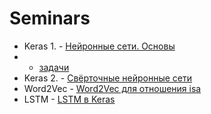 # Seminars

+ Keras 1. - [Нейронные сети. Основы](https://github.com/QuDataAI/Seminars/blob/main/ru/Keras01/Keras%201.%20Base.ipynb)
+ + [задачи](https://github.com/QuDataAI/Seminars/blob/main/ru/Keras01/Keras%201.Tasks.ipynb)   
+ Keras 2. - [Свёрточные нейронные сети](https://github.com/QuDataAI/Seminars/blob/main/ru/Keras02/Keras%202.%20CNN.ipynb)
+ Word2Vec - [Word2Vec для отношения isa](https://github.com/QuDataAI/Seminars/blob/main/ru/Word2Vec/isa.ipynb)
+ LSTM - [LSTM в Keras](https://github.com/QuDataAI/Seminars/blob/main/ru/LSTM/Keras_2_LSTM.ipynb)